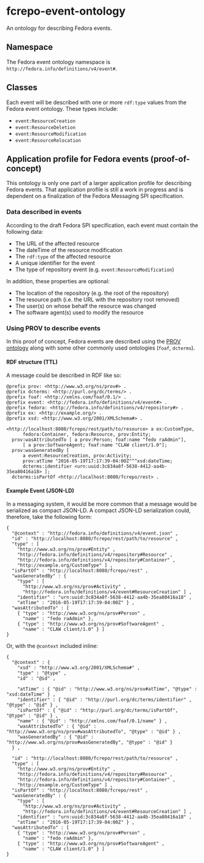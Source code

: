 # fcrepo-event-ontology

An ontology for describing Fedora events.

## Namespace

The Fedora event ontology namespace is `http://fedora.info/definitions/v4/event#`.

## Classes

Each event will be described with one or more `rdf:type` values from the Fedora event
ontology. These types include:

  * `event:ResourceCreation`
  * `event:ResourceDeletion`
  * `event:ResourceModification`
  * `event:ResourceRelocation`

## Application profile for Fedora events (proof-of-concept)

This ontology is only one part of a larger application profile for describing Fedora events.
That application profile is still a work in progress and is dependent on a finalization of
the Fedora Messaging SPI specification.

### Data described in events

According to the draft Fedora SPI specification, each event must contain the following data:

  * The URL of the affected resource
  * The dateTime of the resource modification
  * The `rdf:type` of the affected resource
  * A unique identifier for the event
  * The type of repository event (e.g. `event:ResourceModification`)

In addition, these properties are optional:

  * The location of the repository (e.g. the root of the repository)
  * The resource path (i.e. the URL with the repository root removed)
  * The user(s) on whose behalf the resource was changed
  * The software agent(s) used to modify the resource

### Using PROV to describe events

In this proof of concept, Fedora events are described using the [PROV ontology](https://www.w3.org/TR/prov-o/)
along with some other commonly used ontologies (`foaf`, `dcterms`).

#### RDF structure (TTL)

A message could be described in RDF like so:

    @prefix prov: <http://www.w3.org/ns/prov#> .
    @prefix dcterms: <http://purl.org/dc/terms/> .
    @prefix foaf: <http://xmlns.com/foaf/0.1/> .
    @prefix event: <http://fedora.info/definitions/v4/event#> .
    @prefix fedora: <http://fedora.info/definitions/v4/repository#> .
    @prefix ex: <http://example.org/> .
    @prefix xsd: <http://www.w3.org/2001/XMLSchema#> .

    <http://localhost:8080/fcrepo/rest/path/to/resource> a ex:CustomType,
          fedora:Container, fedora:Resource, prov:Entity;
      prov:wasAttributedTo [ a prov:Person; foaf:name "fedo raAdmin"],
          [ a prov:SoftwareAgent; foaf:name "CLAW client/1.0"];
      prov:wasGeneratedBy [
          a event:ResourceCreation, prov:Activity;
          prov:atTime "2016-05-19T17:17:39-04:00Z"^^xsd:dateTime;
          dcterms:identifier <urn:uuid:3c834a8f-5638-4412-aa4b-35ea80416a18> ];
      dcterms:isPartOf <http://localhost:8080/fcrepo/rest> .

#### Example Event (JSON-LD)

In a messaging system, it would be more common that a message would be serialized as compact JSON-LD.
A compact JSON-LD serialization could, therefore, take the following form:

    {
      "@context" : "http://fedora.info/definitions/v4/event.json" ,
      "id" : "http://localhost:8080/fcrepo/rest/path/to/resource" ,
      "type" : [
        "http://www.w3.org/ns/prov#Entity" ,
        "http://fedora.info/definitions/v4/repository#Resource" ,
        "http://fedora.info/definitions/v4/repository#Container" ,
        "http://example.org/CustomType" ] ,
      "isPartOf" : "http://localhost:8080/fcrepo/rest" ,
      "wasGeneratedBy" : {
        "type" : [
          "http://www.w3.org/ns/prov#Activity" ,
          "http://fedora.info/definitions/v4/event#ResourceCreation" ] ,
        "identifier" : "urn:uuid:3c834a8f-5638-4412-aa4b-35ea80416a18" ,
        "atTime" : "2016-05-19T17:17:39-04:00Z" } ,
      "wasAttributedTo" : [
        { "type" : "http://www.w3.org/ns/prov#Person" ,
          "name" : "fedo raAdmin" },
        { "type" : "http://www.w3.org/ns/prov#SoftwareAgent" ,
          "name" : "CLAW client/1.0" } ]
    }

Or, with the `@context` included inline:

    {
      "@context" : {
        "xsd" : "http://www.w3.org/2001/XMLSchema#" ,
        "type" : "@type" ,
        "id" : "@id" ,

        "atTime" : { "@id" : "http://www.w3.org/ns/prov#atTime", "@type" : "xsd:dateTime" } ,
        "identifier" : { "@id" : "http://purl.org/dc/terms/identifier" , "@type" : "@id" } ,
        "isPartOf" : { "@id" : "http://purl.org/dc/terms/isPartOf", "@type" : "@id" } ,
        "name" : { "@id" : "http://xmlns.com/foaf/0.1/name" } ,
        "wasAttributedTo" : { "@id" : "http://www.w3.org/ns/prov#wasAttributedTo", "@type" : "@id" } ,
        "wasGeneratedBy" : { "@id" : "http://www.w3.org/ns/prov#wasGeneratedBy", "@type" : "@id" }
      } ,

      "id" : "http://localhost:8080/fcrepo/rest/path/to/resource" ,
      "type" : [
        "http://www.w3.org/ns/prov#Entity" ,
        "http://fedora.info/definitions/v4/repository#Resource" ,
        "http://fedora.info/definitions/v4/repository#Container" ,
        "http://example.org/CustomType" ] ,
      "isPartOf" : "http://localhost:8080/fcrepo/rest" ,
      "wasGeneratedBy" : {
        "type" : [
          "http://www.w3.org/ns/prov#Activity" ,
          "http://fedora.info/definitions/v4/event#ResourceCreation" ] ,
        "identifier" : "urn:uuid:3c834a8f-5638-4412-aa4b-35ea80416a18" ,
        "atTime" : "2016-05-19T17:17:39-04:00Z" } ,
      "wasAttributedTo" : [
        { "type" : "http://www.w3.org/ns/prov#Person" ,
          "name" : "fedo raAdmin" },
        { "type" : "http://www.w3.org/ns/prov#SoftwareAgent" ,
          "name" : "CLAW client/1.0" } ]
    }

